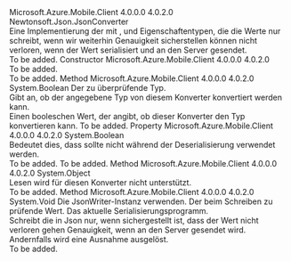 <Type Name="MobileServicePrecisionCheckConverter" FullName="Microsoft.WindowsAzure.MobileServices.MobileServicePrecisionCheckConverter">
  <TypeSignature Language="C#" Value="public class MobileServicePrecisionCheckConverter : Newtonsoft.Json.JsonConverter" />
  <TypeSignature Language="ILAsm" Value=".class public auto ansi beforefieldinit MobileServicePrecisionCheckConverter extends Newtonsoft.Json.JsonConverter" />
  <TypeSignature Language="DocId" Value="T:Microsoft.WindowsAzure.MobileServices.MobileServicePrecisionCheckConverter" />
  <TypeSignature Language="VB.NET" Value="Public Class MobileServicePrecisionCheckConverter&#xA;Inherits JsonConverter" />
  <TypeSignature Language="F#" Value="type MobileServicePrecisionCheckConverter = class&#xA;    inherit JsonConverter" />
  <AssemblyInfo>
    <AssemblyName>Microsoft.Azure.Mobile.Client</AssemblyName>
    <AssemblyVersion>4.0.0.0</AssemblyVersion>
    <AssemblyVersion>4.0.2.0</AssemblyVersion>
  </AssemblyInfo>
  <Base>
    <BaseTypeName>Newtonsoft.Json.JsonConverter</BaseTypeName>
  </Base>
  <Interfaces />
  <Docs>
    <summary>
            Eine Implementierung der <see cref="T:Newtonsoft.Json.JsonConverter" /> mit <see cref="T:System.Int64" />, <see cref="T:System.UInt64" /> und <see cref="T:System.Decimal" /> Eigenschaftentypen, die die Werte nur schreibt, wenn wir weiterhin Genauigkeit sicherstellen können nicht verloren, wenn der Wert serialisiert und an den Server gesendet.
            </summary>
    <remarks>To be added.</remarks>
  </Docs>
  <Members>
    <Member MemberName=".ctor">
      <MemberSignature Language="C#" Value="public MobileServicePrecisionCheckConverter ();" />
      <MemberSignature Language="ILAsm" Value=".method public hidebysig specialname rtspecialname instance void .ctor() cil managed" />
      <MemberSignature Language="DocId" Value="M:Microsoft.WindowsAzure.MobileServices.MobileServicePrecisionCheckConverter.#ctor" />
      <MemberSignature Language="VB.NET" Value="Public Sub New ()" />
      <MemberType>Constructor</MemberType>
      <AssemblyInfo>
        <AssemblyName>Microsoft.Azure.Mobile.Client</AssemblyName>
        <AssemblyVersion>4.0.0.0</AssemblyVersion>
        <AssemblyVersion>4.0.2.0</AssemblyVersion>
      </AssemblyInfo>
      <Parameters />
      <Docs>
        <summary>To be added.</summary>
        <remarks>To be added.</remarks>
      </Docs>
    </Member>
    <Member MemberName="CanConvert">
      <MemberSignature Language="C#" Value="public override bool CanConvert (Type objectType);" />
      <MemberSignature Language="ILAsm" Value=".method public hidebysig virtual instance bool CanConvert(class System.Type objectType) cil managed" />
      <MemberSignature Language="DocId" Value="M:Microsoft.WindowsAzure.MobileServices.MobileServicePrecisionCheckConverter.CanConvert(System.Type)" />
      <MemberSignature Language="VB.NET" Value="Public Overrides Function CanConvert (objectType As Type) As Boolean" />
      <MemberSignature Language="F#" Value="override this.CanConvert : Type -&gt; bool" Usage="mobileServicePrecisionCheckConverter.CanConvert objectType" />
      <MemberType>Method</MemberType>
      <AssemblyInfo>
        <AssemblyName>Microsoft.Azure.Mobile.Client</AssemblyName>
        <AssemblyVersion>4.0.0.0</AssemblyVersion>
        <AssemblyVersion>4.0.2.0</AssemblyVersion>
      </AssemblyInfo>
      <ReturnValue>
        <ReturnType>System.Boolean</ReturnType>
      </ReturnValue>
      <Parameters>
        <Parameter Name="objectType" Type="System.Type" />
      </Parameters>
      <Docs>
        <param name="objectType">Der zu überprüfende Typ.</param>
        <summary>
            Gibt an, ob der angegebene Typ von diesem Konverter konvertiert werden kann.
            </summary>
        <returns>Einen booleschen Wert, der angibt, ob dieser Konverter den Typ konvertieren kann.</returns>
        <remarks>To be added.</remarks>
      </Docs>
    </Member>
    <Member MemberName="CanRead">
      <MemberSignature Language="C#" Value="public override bool CanRead { get; }" />
      <MemberSignature Language="ILAsm" Value=".property instance bool CanRead" />
      <MemberSignature Language="DocId" Value="P:Microsoft.WindowsAzure.MobileServices.MobileServicePrecisionCheckConverter.CanRead" />
      <MemberSignature Language="VB.NET" Value="Public Overrides ReadOnly Property CanRead As Boolean" />
      <MemberSignature Language="F#" Value="member this.CanRead : bool" Usage="Microsoft.WindowsAzure.MobileServices.MobileServicePrecisionCheckConverter.CanRead" />
      <MemberType>Property</MemberType>
      <AssemblyInfo>
        <AssemblyName>Microsoft.Azure.Mobile.Client</AssemblyName>
        <AssemblyVersion>4.0.0.0</AssemblyVersion>
        <AssemblyVersion>4.0.2.0</AssemblyVersion>
      </AssemblyInfo>
      <ReturnValue>
        <ReturnType>System.Boolean</ReturnType>
      </ReturnValue>
      <Docs>
        <summary>
            Bedeutet dies, dass <see cref="T:Newtonsoft.Json.JsonConverter" /> sollte nicht während der Deserialisierung verwendet werden.
            </summary>
        <value>To be added.</value>
        <remarks>To be added.</remarks>
      </Docs>
    </Member>
    <Member MemberName="ReadJson">
      <MemberSignature Language="C#" Value="public override object ReadJson (Newtonsoft.Json.JsonReader reader, Type objectType, object existingValue, Newtonsoft.Json.JsonSerializer serializer);" />
      <MemberSignature Language="ILAsm" Value=".method public hidebysig virtual instance object ReadJson(class Newtonsoft.Json.JsonReader reader, class System.Type objectType, object existingValue, class Newtonsoft.Json.JsonSerializer serializer) cil managed" />
      <MemberSignature Language="DocId" Value="M:Microsoft.WindowsAzure.MobileServices.MobileServicePrecisionCheckConverter.ReadJson(Newtonsoft.Json.JsonReader,System.Type,System.Object,Newtonsoft.Json.JsonSerializer)" />
      <MemberSignature Language="VB.NET" Value="Public Overrides Function ReadJson (reader As JsonReader, objectType As Type, existingValue As Object, serializer As JsonSerializer) As Object" />
      <MemberSignature Language="F#" Value="override this.ReadJson : Newtonsoft.Json.JsonReader * Type * obj * Newtonsoft.Json.JsonSerializer -&gt; obj" Usage="mobileServicePrecisionCheckConverter.ReadJson (reader, objectType, existingValue, serializer)" />
      <MemberType>Method</MemberType>
      <AssemblyInfo>
        <AssemblyName>Microsoft.Azure.Mobile.Client</AssemblyName>
        <AssemblyVersion>4.0.0.0</AssemblyVersion>
        <AssemblyVersion>4.0.2.0</AssemblyVersion>
      </AssemblyInfo>
      <ReturnValue>
        <ReturnType>System.Object</ReturnType>
      </ReturnValue>
      <Parameters>
        <Parameter Name="reader" Type="Newtonsoft.Json.JsonReader" />
        <Parameter Name="objectType" Type="System.Type" />
        <Parameter Name="existingValue" Type="System.Object" />
        <Parameter Name="serializer" Type="Newtonsoft.Json.JsonSerializer" />
      </Parameters>
      <Docs>
        <param name="reader"></param>
        <param name="objectType"></param>
        <param name="existingValue"></param>
        <param name="serializer"></param>
        <summary>
            Lesen wird für diesen Konverter nicht unterstützt.
            </summary>
        <returns />
        <remarks>To be added.</remarks>
      </Docs>
    </Member>
    <Member MemberName="WriteJson">
      <MemberSignature Language="C#" Value="public override void WriteJson (Newtonsoft.Json.JsonWriter writer, object value, Newtonsoft.Json.JsonSerializer serializer);" />
      <MemberSignature Language="ILAsm" Value=".method public hidebysig virtual instance void WriteJson(class Newtonsoft.Json.JsonWriter writer, object value, class Newtonsoft.Json.JsonSerializer serializer) cil managed" />
      <MemberSignature Language="DocId" Value="M:Microsoft.WindowsAzure.MobileServices.MobileServicePrecisionCheckConverter.WriteJson(Newtonsoft.Json.JsonWriter,System.Object,Newtonsoft.Json.JsonSerializer)" />
      <MemberSignature Language="VB.NET" Value="Public Overrides Sub WriteJson (writer As JsonWriter, value As Object, serializer As JsonSerializer)" />
      <MemberSignature Language="F#" Value="override this.WriteJson : Newtonsoft.Json.JsonWriter * obj * Newtonsoft.Json.JsonSerializer -&gt; unit" Usage="mobileServicePrecisionCheckConverter.WriteJson (writer, value, serializer)" />
      <MemberType>Method</MemberType>
      <AssemblyInfo>
        <AssemblyName>Microsoft.Azure.Mobile.Client</AssemblyName>
        <AssemblyVersion>4.0.0.0</AssemblyVersion>
        <AssemblyVersion>4.0.2.0</AssemblyVersion>
      </AssemblyInfo>
      <ReturnValue>
        <ReturnType>System.Void</ReturnType>
      </ReturnValue>
      <Parameters>
        <Parameter Name="writer" Type="Newtonsoft.Json.JsonWriter" />
        <Parameter Name="value" Type="System.Object" />
        <Parameter Name="serializer" Type="Newtonsoft.Json.JsonSerializer" />
      </Parameters>
      <Docs>
        <param name="writer">
            Die JsonWriter-Instanz verwenden.
            </param>
        <param name="value">
            Der beim Schreiben zu prüfende Wert.
            </param>
        <param name="serializer">
            Das aktuelle Serialisierungsprogramm.
            </param>
        <summary>
            Schreibt die <paramref name="value" /> in Json nur, wenn sichergestellt ist, dass der Wert nicht verloren gehen Genauigkeit, wenn an den Server gesendet wird.
            Andernfalls wird eine Ausnahme ausgelöst.
            </summary>
        <remarks>To be added.</remarks>
      </Docs>
    </Member>
  </Members>
</Type>